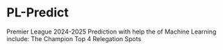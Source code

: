 # PL-Predict
Premier League 2024-2025 Prediction with help the of Machine Learning include:
The Champion
Top 4
Relegation Spots
